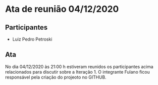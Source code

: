 # Ata de reunião 04/12/2020

## Participantes
 - Luiz Pedro Petroski

 ## Ata
 No dia 04/12/2020 às 21:00 h estiveram reunidos os participantes acima relacionados para discutir sobre a Iteração 1. O integrante Fulano ficou responsável pela criação do projeoto no GITHUB.


 